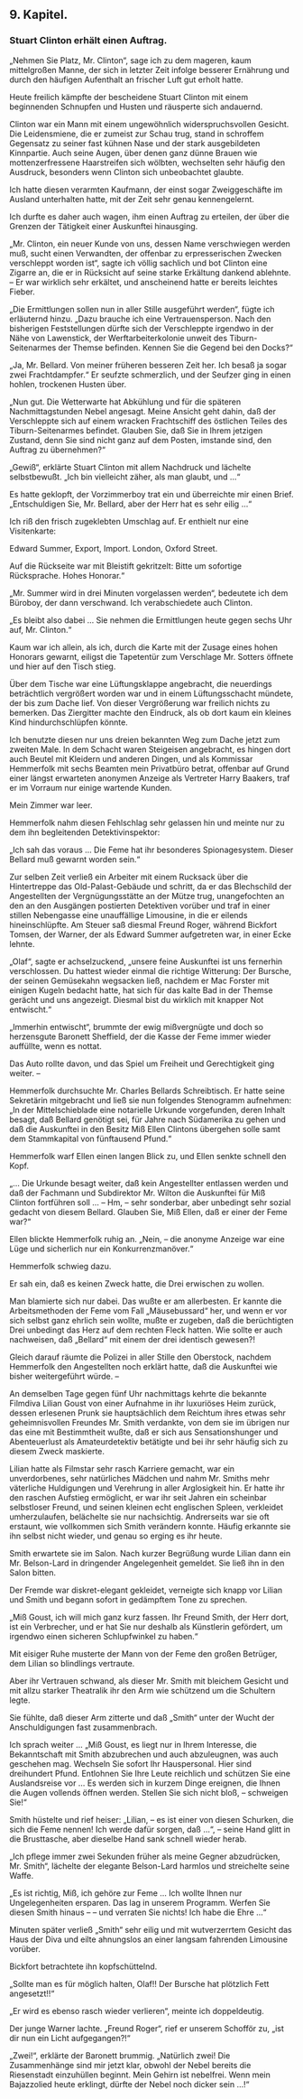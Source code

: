 <h2>9. Kapitel.</h2>
<h3>Stuart Clinton erhält einen Auftrag.</h3>

„Nehmen Sie Platz, Mr. Clinton“, sage ich zu dem mageren, kaum mittelgroßen
Manne, der sich in letzter Zeit infolge besserer Ernährung und durch den
häufigen Aufenthalt an frischer Luft gut erholt hatte.

Heute freilich kämpfte der bescheidene Stuart Clinton mit einem beginnenden
Schnupfen und Husten und räusperte sich andauernd.

Clinton war ein Mann mit einem ungewöhnlich widerspruchsvollen Gesicht. Die
Leidensmiene, die er zumeist zur Schau trug, stand in schroffem Gegensatz zu
seiner fast kühnen Nase und der stark ausgebildeten Kinnpartie. Auch seine
Augen, über denen ganz dünne Brauen wie mottenzerfressene Haarstreifen sich
wölbten, wechselten sehr häufig den Ausdruck, besonders wenn Clinton sich
unbeobachtet glaubte.

Ich hatte diesen verarmten Kaufmann, der einst sogar Zweiggeschäfte im Ausland
unterhalten hatte, mit der Zeit sehr genau kennengelernt.

Ich durfte es daher auch wagen, ihm einen Auftrag zu erteilen, der über die
Grenzen der Tätigkeit einer Auskunftei hinausging.

„Mr. Clinton, ein neuer Kunde von uns, dessen Name verschwiegen werden muß,
sucht einen Verwandten, der offenbar zu erpresserischen Zwecken verschleppt
worden ist“, sagte ich völlig sachlich und bot Clinton eine Zigarre an, die er
in Rücksicht auf seine starke Erkältung dankend ablehnte. – Er war wirklich
sehr erkältet, und anscheinend hatte er bereits leichtes Fieber.

„Die Ermittlungen sollen nun in aller Stille ausgeführt werden“, fügte ich
erläuternd hinzu. „Dazu brauche ich eine Vertrauensperson. Nach den bisherigen
Feststellungen dürfte sich der Verschleppte irgendwo in der Nähe von
Lawenstick, der Werftarbeiterkolonie unweit des Tiburn-Seitenarmes der Themse
befinden. Kennen Sie die Gegend bei den Docks?“

„Ja, Mr. Bellard. Von meiner früheren besseren Zeit her. Ich besaß ja sogar
zwei Frachtdampfer.“ Er seufzte schmerzlich, und der Seufzer ging in einen
hohlen, trockenen Husten über.

„Nun gut. Die Wetterwarte hat Abkühlung und für die späteren Nachmittagstunden
Nebel angesagt. Meine Ansicht geht dahin, daß der Verschleppte sich auf einem
wracken Frachtschiff des östlichen Teiles des Tiburn-Seitenarmes befindet.
Glauben Sie, daß Sie in Ihrem jetzigen Zustand, denn Sie sind nicht ganz auf
dem Posten, imstande sind, den Auftrag zu übernehmen?“

„Gewiß“, erklärte Stuart Clinton mit allem Nachdruck und lächelte selbstbewußt.
„Ich bin vielleicht zäher, als man glaubt, und …“

Es hatte geklopft, der Vorzimmerboy trat ein und überreichte mir einen Brief.
„Entschuldigen Sie, Mr. Bellard, aber der Herr hat es sehr eilig …“

Ich riß den frisch zugeklebten Umschlag auf. Er enthielt nur eine Visitenkarte:

Edward Summer, Export, Import.  London, Oxford Street.

Auf die Rückseite war mit Bleistift gekritzelt: Bitte um sofortige Rücksprache.
Hohes Honorar.“

„Mr. Summer wird in drei Minuten vorgelassen werden“, bedeutete ich dem
Büroboy, der dann verschwand. Ich verabschiedete auch Clinton.

„Es bleibt also dabei … Sie nehmen die Ermittlungen heute gegen sechs Uhr auf,
Mr. Clinton.“

Kaum war ich allein, als ich, durch die Karte mit der Zusage eines hohen
Honorars gewarnt, eiligst die Tapetentür zum Verschlage Mr. Sotters öffnete und
hier auf den Tisch stieg.

Über dem Tische war eine Lüftungsklappe angebracht, die neuerdings beträchtlich
vergrößert worden war und in einem Lüftungsschacht mündete, der bis zum Dache
lief. Von dieser Vergrößerung war freilich nichts zu bemerken. Das Ziergitter
machte den Eindruck, als ob dort kaum ein kleines Kind hindurchschlüpfen
könnte.

Ich benutzte diesen nur uns dreien bekannten Weg zum Dache jetzt zum zweiten
Male. In dem Schacht waren Steigeisen angebracht, es hingen dort auch Beutel
mit Kleidern und anderen Dingen, und als Kommissar Hemmerfolk mit sechs Beamten
mein Privatbüro betrat, offenbar auf Grund einer längst erwarteten anonymen
Anzeige als Vertreter Harry Baakers, traf er im Vorraum nur einige wartende
Kunden.

Mein Zimmer war leer.

Hemmerfolk nahm diesen Fehlschlag sehr gelassen hin und meinte nur zu dem ihn
begleitenden Detektivinspektor:

„Ich sah das voraus … Die Feme hat ihr besonderes Spionagesystem. Dieser
Bellard muß gewarnt worden sein.“

Zur selben Zeit verließ ein Arbeiter mit einem Rucksack über die Hintertreppe
das Old-Palast-Gebäude und schritt, da er das Blechschild der Angestellten der
Vergnügungsstätte an der Mütze trug, unangefochten an den an den Ausgängen
postierten Detektiven vorüber und traf in einer stillen Nebengasse eine
unauffällige Limousine, in die er eilends hineinschlüpfte. Am Steuer saß
diesmal Freund Roger, während Bickfort Tomsen, der Warner, der als Edward
Summer aufgetreten war, in einer Ecke lehnte.

„Olaf“, sagte er achselzuckend, „unsere feine Auskunftei ist uns fernerhin
verschlossen. Du hattest wieder einmal die richtige Witterung: Der Bursche, der
seinen Gemüsekahn wegsacken ließ, nachdem er Mac Forster mit einigen Kugeln
bedacht hatte, hat sich für das kalte Bad in der Themse gerächt und uns
angezeigt. Diesmal bist du wirklich mit knapper Not entwischt.“

„Immerhin entwischt“, brummte der ewig mißvergnügte und doch so herzensgute
Baronett Sheffield, der die Kasse der Feme immer wieder auffüllte, wenn es
nottat.

Das Auto rollte davon, und das Spiel um Freiheit und Gerechtigkeit ging weiter.
–

Hemmerfolk durchsuchte Mr. Charles Bellards Schreibtisch. Er hatte seine
Sekretärin mitgebracht und ließ sie nun folgendes Stenogramm aufnehmen: „In der
Mittelschieblade eine notarielle Urkunde vorgefunden, deren Inhalt besagt, daß
Bellard genötigt sei, für Jahre nach Südamerika zu gehen und daß die Auskunftei
in den Besitz Miß Ellen Clintons übergehen solle samt dem Stammkapital von
fünftausend Pfund.“

Hemmerfolk warf Ellen einen langen Blick zu, und Ellen senkte schnell den Kopf.

„… Die Urkunde besagt weiter, daß kein Angestellter entlassen werden und daß
der Fachmann und Subdirektor Mr. Wilton die Auskunftei für Miß Clinton
fortführen soll … – Hm, – sehr sonderbar, aber unbedingt sehr sozial gedacht
von diesem Bellard. Glauben Sie, Miß Ellen, daß er einer der Feme war?“

Ellen blickte Hemmerfolk ruhig an. „Nein, – die anonyme Anzeige war eine Lüge
und sicherlich nur ein Konkurrenzmanöver.“

Hemmerfolk schwieg dazu.

Er sah ein, daß es keinen Zweck hatte, die Drei erwischen zu wollen.

Man blamierte sich nur dabei. Das wußte er am allerbesten. Er kannte die
Arbeitsmethoden der Feme vom Fall „Mäusebussard“ her, und wenn er vor sich
selbst ganz ehrlich sein wollte, mußte er zugeben, daß die berüchtigten Drei
unbedingt das Herz auf dem rechten Fleck hatten. Wie sollte er auch nachweisen,
daß „Bellard“ mit einem der drei identisch gewesen?!

Gleich darauf räumte die Polizei in aller Stille den Oberstock, nachdem
Hemmerfolk den Angestellten noch erklärt hatte, daß die Auskunftei wie bisher
weitergeführt würde. –

An demselben Tage gegen fünf Uhr nachmittags kehrte die bekannte Filmdiva
Lilian Goust von einer Aufnahme in ihr luxuriöses Heim zurück, dessen erlesenen
Prunk sie hauptsächlich dem Reichtum ihres etwas sehr geheimnisvollen Freundes
Mr. Smith verdankte, von dem sie im übrigen nur das eine mit Bestimmtheit
wußte, daß er sich aus Sensationshunger und Abenteuerlust als Amateurdetektiv
betätigte und bei ihr sehr häufig sich zu diesem Zweck maskierte.

Lilian hatte als Filmstar sehr rasch Karriere gemacht, war ein unverdorbenes,
sehr natürliches Mädchen und nahm Mr. Smiths mehr väterliche Huldigungen und
Verehrung in aller Arglosigkeit hin. Er hatte ihr den raschen Aufstieg
ermöglicht, er war ihr seit Jahren ein scheinbar selbstloser Freund, und seinen
kleinen echt englischen Spleen, verkleidet umherzulaufen, belächelte sie nur
nachsichtig. Andrerseits war sie oft erstaunt, wie vollkommen sich Smith
verändern konnte. Häufig erkannte sie ihn selbst nicht wieder, und genau so
erging es ihr heute.

Smith erwartete sie im Salon. Nach kurzer Begrüßung wurde Lilian dann ein Mr.
Belson-Lard in dringender Angelegenheit gemeldet. Sie ließ ihn in den Salon
bitten.

Der Fremde war diskret-elegant gekleidet, verneigte sich knapp vor Lilian und
Smith und begann sofort in gedämpftem Tone zu sprechen.

„Miß Goust, ich will mich ganz kurz fassen. Ihr Freund Smith, der Herr dort,
ist ein Verbrecher, und er hat Sie nur deshalb als Künstlerin gefördert, um
irgendwo einen sicheren Schlupfwinkel zu haben.“

Mit eisiger Ruhe musterte der Mann von der Feme den großen Betrüger, dem Lilian
so blindlings vertraute.

Aber ihr Vertrauen schwand, als dieser Mr. Smith mit bleichem Gesicht und mit
allzu starker Theatralik ihr den Arm wie schützend um die Schultern legte.

Sie fühlte, daß dieser Arm zitterte und daß „Smith“ unter der Wucht der
Anschuldigungen fast zusammenbrach.

Ich sprach weiter … „Miß Goust, es liegt nur in Ihrem Interesse, die
Bekanntschaft mit Smith abzubrechen und auch abzuleugnen, was auch geschehen
mag. Wechseln Sie sofort Ihr Hauspersonal. Hier sind dreihundert Pfund.
Entlohnen Sie Ihre Leute reichlich und schützen Sie eine Auslandsreise vor … Es
werden sich in kurzem Dinge ereignen, die Ihnen die Augen vollends öffnen
werden. Stellen Sie sich nicht bloß, – schweigen Sie!“

Smith hüstelte und rief heiser: „Lilian, – es ist einer von diesen Schurken,
die sich die Feme nennen! Ich werde dafür sorgen, daß …“, – seine Hand glitt in
die Brusttasche, aber dieselbe Hand sank schnell wieder herab.

„Ich pflege immer zwei Sekunden früher als meine Gegner abzudrücken, Mr.
Smith“, lächelte der elegante Belson-Lard harmlos und streichelte seine Waffe.

„Es ist richtig, Miß, ich gehöre zur Feme … Ich wollte Ihnen nur
Ungelegenheiten ersparen. Das lag in unserem Programm. Werfen Sie diesen Smith
hinaus – – und verraten Sie nichts! Ich habe die Ehre …“

Minuten später verließ „Smith“ sehr eilig und mit wutverzerrtem Gesicht das
Haus der Diva und eilte ahnungslos an einer langsam fahrenden Limousine
vorüber.

Bickfort betrachtete ihn kopfschüttelnd.

„Sollte man es für möglich halten, Olaf!! Der Bursche hat plötzlich Fett
angesetzt!!“

„Er wird es ebenso rasch wieder verlieren“, meinte ich doppeldeutig.

Der junge Warner lachte. „Freund Roger“, rief er unserem Schofför zu, „ist dir
nun ein Licht aufgegangen?!“

„Zwei!“, erklärte der Baronett brummig. „Natürlich zwei! Die Zusammenhänge sind
mir jetzt klar, obwohl der Nebel bereits die Riesenstadt einzuhüllen beginnt.
Mein Gehirn ist nebelfrei. Wenn mein Bajazzolied heute erklingt, dürfte der
Nebel noch dicker sein …!“


